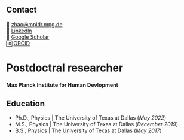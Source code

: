 ## Contact

📧 [zhao@mpidr.mpg.de](mailto:zhao@mpidr.mpg.de)  
🔗 [LinkedIn](https://www.linkedin.com/in/xinyi-zhao-38b3b61b7)  
📝 [Google Scholar](https://scholar.google.com/citations?user=U2JNVEwAAAAJ&hl=en)  
🆔 [ORCID](https://orcid.org/0000-0002-2552-7795)



# Postdoctral researcher

#### Max Planck Institute for Human Devlopment 

## Education
- Ph.D., Physics | The University of Texas at Dallas (_May 2022_)								       		
- M.S., Physics	| The University of Texas at Dallas (_December 2019_)	 			        		
- B.S., Physics | The University of Texas at Dallas (_May 2017_)
